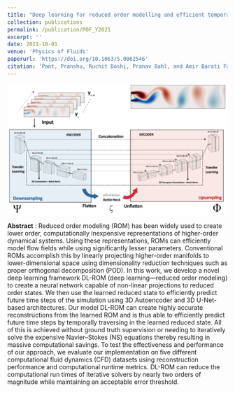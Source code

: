 ```yaml
---
title: "Deep learning for reduced order modelling and efficient temporal evolution of fluid simulations"
collection: publications
permalink: /publication/POF_Y2021
excerpt: ''
date: 2021-10-01
venue: 'Physics of Fluids'
paperurl: 'https://doi.org/10.1063/5.0062546' 
citation: 'Pant, Pranshu, Ruchit Doshi, Pranav Bahl, and Amir Barati Farimani. "Deep learning for reduced order modelling and efficient temporal evolution of fluid simulations." Physics of Fluids 33, no. 10 (2021).'
---
```


![Editing a markdown file for a talk](/images/LabelCylinder_h.gif)

**Abstract** : Reduced order modeling (ROM) has been widely used to create lower order, computationally inexpensive representations of higher-order dynamical systems. Using these representations, ROMs can efficiently model flow fields while using significantly lesser parameters. Conventional ROMs accomplish this by linearly projecting higher-order manifolds to lower-dimensional space using dimensionality reduction techniques such as proper orthogonal decomposition (POD). In this work, we develop a novel deep learning framework DL-ROM (deep learning—reduced order modeling) to create a neural network capable of non-linear projections to reduced order states. We then use the learned reduced state to efficiently predict future time steps of the simulation using 3D Autoencoder and 3D U-Net-based architectures. Our model DL-ROM can create highly accurate reconstructions from the learned ROM and is thus able to efficiently predict future time steps by temporally traversing in the learned reduced state. All of this is achieved without ground truth supervision or needing to iteratively solve the expensive Navier–Stokes (NS) equations thereby resulting in massive computational savings. To test the effectiveness and performance of our approach, we evaluate our implementation on five different computational fluid dynamics (CFD) datasets using reconstruction performance and computational runtime metrics. DL-ROM can reduce the computational run times of iterative solvers by nearly two orders of magnitude while maintaining an acceptable error threshold.
